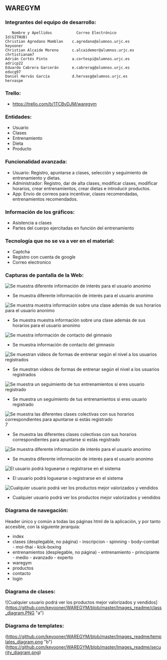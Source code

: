 ## WAREGYM
### Integrantes del equipo de desarrollo:
       Nombre y Apellidos           Correo Electrónico               Id(GITHUB)
    Christian Agredano Momblan    c.agredano@alumnos.urjc.es         keyooner
    Christian Alcaide Moreno      c.alcaidemor@alumnos.urjc.es       chrtistianam7
    Adrián Cortés Pinto           a.cortespi@alumnos.urjc.es         adricp22
    Eduardo Cabrera Garcerán      e.cabrerag@alumnos.urjc.es         educg97
    Daniel Hervás García          d.hervasg@alumnos.urjc.es          hervaspe
 
### Trello: 
- https://trello.com/b/1TCBvDJM/waregym
 
### Entidades: 
- Usuario  
- Clases  
- Entrenamiento  
- Dieta
- Producto
 
### Funcionalidad avanzada:
- Usuario: Registro, apuntarse a clases, selección y seguimiento de entrenamiento y dietas.
- Administrador: Registro, dar de alta clases, modificar clases, modificar horarios, crear entrenamientos, crear dietas e introducir productos.
- App: Envio de correos para incentivar, clases recomendadas, entrenamientos recomendados.

### Información de los gráficos:
- Asistencia a clases
- Partes del cuerpo ejercitadas en función del entrenamiento

### Tecnología que no se va a ver en el material:
- Captcha
- Registro con cuenta de google
- Correo electronico

### Capturas de pantalla de la Web:
![Se muestra diferente información de interés para el usuario anonimo](https://github.com/keyooner/WAREGYM/blob/master/Images_readme/Inicio.PNG "Página principal")
- Se muestra diferente información de interés para el usuario anonimo

![Se muestra muestra información sobre una clase además de sus horarios para el usuario anonimo](https://github.com/keyooner/WAREGYM/blob/master/Images_readme/Clases.PNG "Clases Disponibles")
- Se muestra muestra información sobre una clase además de sus horarios para el usuario anonimo

![Se muestra información de contacto del gimnasio](https://github.com/keyooner/WAREGYM/blob/master/Images_readme/Contacto.PNG "Contacta con el gimnasio")
- Se muestra información de contacto del gimnasio

![Se muestran videos de formas de entrenar según el nivel a los usuarios registrados](https://github.com/keyooner/WAREGYM/blob/master/Images_readme/Entrenamientos.PNG "Diferentes Entrenamientos")
- Se muestran videos de formas de entrenar según el nivel a los usuarios registrados

![Se muestra un seguimiento de tus entrenamientos si eres usuario registrado](https://github.com/keyooner/WAREGYM/blob/master/Images_readme/Entrenamiento-seguimiento.PNG "Entrenamiento Personalizado")
- Se muestra un seguimiento de tus entrenamientos si eres usuario registrado

![Se muestra las diferentes clases colectivas con sus horarios correspondientes para apuntarse si estás registrado](https://github.com/keyooner/WAREGYM/blob/master/Images_readme/Clases.PNG "Diferentes Clases")7
- Se muestra las diferentes clases colectivas con sus horarios correspondientes para apuntarse si estás registrado

![Se muestra diferente información de interés para el usuario anonimo](https://github.com/keyooner/WAREGYM/blob/master/Images_readme/Informacion-gimnasio.PNG "Informacion sobre el gimnasio")
- Se muestra diferente información de interés para el usuario anonimo

![El usuario podrá loguearse o registrarse en el sistema](https://github.com/keyooner/WAREGYM/blob/master/Images_readme/LogIn.PNG "LogIn - Registro")
- El usuario podrá loguearse o registrarse en el sistema

![Cualquier usuario podrá ver los productos mejor valorizados y vendidos](https://github.com/keyooner/WAREGYM/blob/master/Images_readme/Productos.PNG "Productos")
- Cualquier usuario podrá ver los productos mejor valorizados y vendidos

### Diagrama de navegación:
Header único y común a todas las páginas html de la aplicación, y por tanto accesible, con la siguiente jerarquía:
- index
- clases (desplegable, no página)
       - inscripcion
       - spinning
       - body-combat
       - moi-thai
       - kick-boxing
- entrenamientos (desplegable, no página)
       - entrenamiento
       - principiante
       - medio
       - avanzado
       - experto
- waregym
- productos
- contacto
- login

### Diagrama de clases:
![Cualquier usuario podrá ver los productos mejor valorizados y vendidos]
(https://github.com/keyooner/WAREGYM/blob/master/Images_readme/class_diagram.PNG "a")

### Diagrama de templates:
(https://github.com/keyooner/WAREGYM/blob/master/Images_readme/templates_diagram.png "b")
(https://github.com/keyooner/WAREGYM/blob/master/Images_readme/security_diagram.png)
